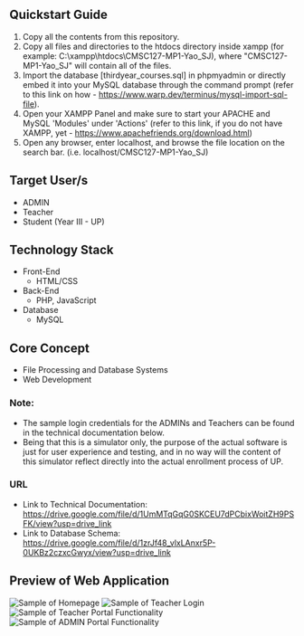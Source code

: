## Quickstart Guide
1. Copy all the contents from this repository.
2. Copy all files and directories to the htdocs directory inside xampp (for example: C:\xampp\htdocs\CMSC127-MP1-Yao_SJ), where "CMSC127-MP1-Yao_SJ" will contain all of the files.
3. Import the database [thirdyear_courses.sql] in phpmyadmin or directly embed it into your MySQL database through the command prompt (refer to this link on how - https://www.warp.dev/terminus/mysql-import-sql-file). 
4. Open your XAMPP Panel and make sure to start your APACHE and MySQL 'Modules' under 'Actions' (refer to this link, if you do not have XAMPP, yet - https://www.apachefriends.org/download.html)
5. Open any browser, enter localhost, and browse the file location on the search bar. (i.e. localhost/CMSC127-MP1-Yao_SJ)

## Target User/s
- ADMIN
- Teacher
- Student (Year III - UP)

## Technology Stack
- Front-End
  - HTML/CSS
- Back-End
  - PHP, JavaScript
- Database
  - MySQL

## Core Concept
- File Processing and Database Systems
- Web Development

### Note:
- The sample login credentials for the ADMINs and Teachers can be found in the technical documentation below.
- Being that this is a simulator only, the purpose of the actual software is just for user experience and testing, and in no way will the content of this simulator reflect directly into the actual enrollment process of UP.

### URL
- Link to Technical Documentation: https://drive.google.com/file/d/1UmMTqGqG0SKCEU7dPCbixWoitZH9PSFK/view?usp=drive_link
- Link to Database Schema: https://drive.google.com/file/d/1zrJf48_vlxLAnxr5P-0UKBz2czxcGwyx/view?usp=drive_link

## Preview of Web Application
![Sample of Homepage](https://github.com/Shojiyao12/UP_Third-Year_Courses-Database/assets/90734662/2c09f8e3-8704-4201-97fd-2fc4f1152512)
![Sample of Teacher Login](https://github.com/Shojiyao12/UP_Third-Year_Courses-Database/assets/90734662/15c83545-3d3f-49d9-9ff0-15de6ccf81cb)
![Sample of Teacher Portal Functionality](https://github.com/Shojiyao12/UP_Third-Year_Courses-Database/assets/90734662/4f2239b6-bb72-412a-9ea0-07f4cb85b7a6)
![Sample of ADMIN Portal Functionality](https://github.com/Shojiyao12/UP_Third-Year_Courses-Database/assets/90734662/37348cfe-7de0-42f0-880e-29636223407f)
